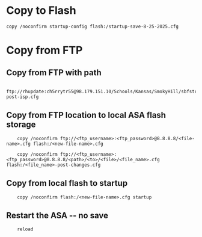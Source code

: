 # Copy to Flash
`copy /noconfirm startup-config flash:/startup-save-8-25-2025.cfg`

# Copy from FTP
## Copy from FTP with path
```
    ftp://rhupdate:ch5rrytr55@98.179.151.10/Schools/Kansas/SmokyHill/sbfstrancis-post-isp.cfg
```

## Copy from FTP location to local ASA flash storage
```
    copy /noconfirm ftp://<ftp_username>:<ftp_password>@8.8.8.8/<file-name>.cfg flash:/<new-file-name>.cfg
```
```
    copy /noconfirm ftp://<ftp_username>:<ftp_password>@8.8.8.8/<path>/<to>/<file>/<file_name>.cfg flash:/<file_name>-post-changes.cfg
```

## Copy from local flash to startup
```
    copy /noconfirm flash:/<new-file-name>.cfg startup
```

## Restart the ASA -- no save
```
    reload
```
